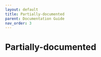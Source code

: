 ```yaml
---
layout: default
title: Partially-documented
parent: Documentation Guide
nav_order: 3
---
```

# Partially-documented
